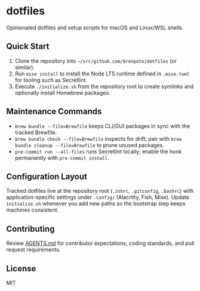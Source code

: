 # dotfiles

Opinionated dotfiles and setup scripts for macOS and Linux/WSL shells.

## Quick Start

1. Clone the repository into `~/src/github.com/9renpoto/dotfiles` (or similar).
2. Run `mise install` to install the Node LTS runtime defined in `.mise.toml` for tooling such as Secretlint.
3. Execute `./initialize.sh` from the repository root to create symlinks and optionally install Homebrew packages.

## Maintenance Commands

- `brew bundle --file=Brewfile` keeps CLI/GUI packages in sync with the tracked Brewfile.
- `brew bundle check --file=Brewfile` inspects for drift; pair with `brew bundle cleanup --file=Brewfile` to prune unused packages.
- `pre-commit run --all-files` runs Secretlint locally; enable the hook permanently with `pre-commit install`.

## Configuration Layout

Tracked dotfiles live at the repository root (`.zshrc`, `.gitconfig`, `.bashrc`) with application-specific settings under `.config/` (Alacritty, Fish, Mise). Update `initialize.sh` whenever you add new paths so the bootstrap step keeps machines consistent.

## Contributing

Review [AGENTS.md](AGENTS.md) for contributor expectations, coding standards, and pull request requirements.

## License

MIT
